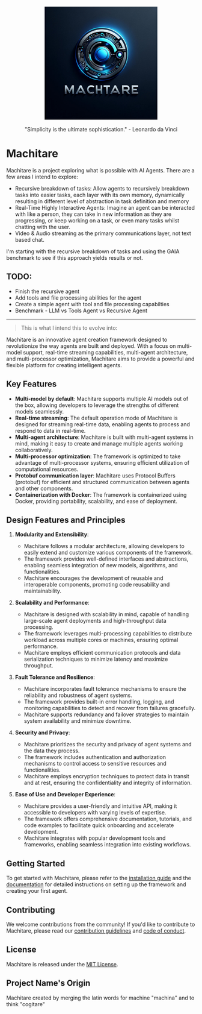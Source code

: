 <p align="center">
    <img src="./docs/logo.jpeg" alt="Logo" width="300">
</p>

<p align="center">
"Simplicity is the ultimate sophistication." - Leonardo da Vinci
</p>


# Machitare

Machitare is a project exploring what is possible with AI Agents. There are a few areas I intend to explore:

- Recursive breakdown of tasks: Allow agents to recursively breakdown tasks into easier tasks, each layer with its own memory, dynamically resulting in different level of abstraction in task definition and memory
- Real-Time Highly Interactive Agents: Imagine an agent can be interacted with like a person, they can take in new information as they are progressing, or keep working on a task, or even many tasks whilst chatting with the user.
- Video & Audio streaming as the primary communications layer, not text based chat.

I'm starting with the recursive breakdown of tasks and using the GAIA benchmark to see if this approach yields results or not.

## TODO:
- Finish the recursive agent
- Add tools and file processing abilities for the agent 
- Create a simple agent with tool and file processing capabilties
- Benchmark - LLM vs Tools Agent vs Recursive Agent 

----

> This is what I intend this to evolve into:

Machitare is an innovative agent creation framework designed to revolutionize the way agents are built and deployed. With a focus on multi-model support, real-time streaming capabilities, multi-agent architecture, and multi-processor optimization, Machitare aims to provide a powerful and flexible platform for creating intelligent agents.

## Key Features

- **Multi-model by default**: Machitare supports multiple AI models out of the box, allowing developers to leverage the strengths of different models seamlessly.
- **Real-time streaming**: The default operation mode of Machitare is designed for streaming real-time data, enabling agents to process and respond to data in real-time.
- **Multi-agent architecture**: Machitare is built with multi-agent systems in mind, making it easy to create and manage multiple agents working collaboratively.
- **Multi-processor optimization**: The framework is optimized to take advantage of multi-processor systems, ensuring efficient utilization of computational resources.
- **Protobuf communication layer**: Machitare uses Protocol Buffers (protobuf) for efficient and structured communication between agents and other components.
- **Containerization with Docker**: The framework is containerized using Docker, providing portability, scalability, and ease of deployment.

## Design Features and Principles

1. **Modularity and Extensibility**:
   - Machitare follows a modular architecture, allowing developers to easily extend and customize various components of the framework.
   - The framework provides well-defined interfaces and abstractions, enabling seamless integration of new models, algorithms, and functionalities.
   - Machitare encourages the development of reusable and interoperable components, promoting code reusability and maintainability.

2. **Scalability and Performance**:
   - Machitare is designed with scalability in mind, capable of handling large-scale agent deployments and high-throughput data processing.
   - The framework leverages multi-processing capabilities to distribute workload across multiple cores or machines, ensuring optimal performance.
   - Machitare employs efficient communication protocols and data serialization techniques to minimize latency and maximize throughput.

3. **Fault Tolerance and Resilience**:
   - Machitare incorporates fault tolerance mechanisms to ensure the reliability and robustness of agent systems.
   - The framework provides built-in error handling, logging, and monitoring capabilities to detect and recover from failures gracefully.
   - Machitare supports redundancy and failover strategies to maintain system availability and minimize downtime.

4. **Security and Privacy**:
   - Machitare prioritizes the security and privacy of agent systems and the data they process.
   - The framework includes authentication and authorization mechanisms to control access to sensitive resources and functionalities.
   - Machitare employs encryption techniques to protect data in transit and at rest, ensuring the confidentiality and integrity of information.

5. **Ease of Use and Developer Experience**:
   - Machitare provides a user-friendly and intuitive API, making it accessible to developers with varying levels of expertise.
   - The framework offers comprehensive documentation, tutorials, and code examples to facilitate quick onboarding and accelerate development.
   - Machitare integrates with popular development tools and frameworks, enabling seamless integration into existing workflows.

## Getting Started

To get started with Machitare, please refer to the [installation guide](INSTALL.md) and the [documentation](DOCS.md) for detailed instructions on setting up the framework and creating your first agent.

## Contributing

We welcome contributions from the community! If you'd like to contribute to Machitare, please read our [contribution guidelines](CONTRIBUTING.md) and [code of conduct](CODE_OF_CONDUCT.md).

## License

Machitare is released under the [MIT License](LICENSE).

## Project Name's Origin

Machitare created by merging the latin words for machine "machina" and to think "cogitare"